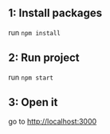 ## 1: Install packages

run `npm install`

## 2: Run project

run `npm start`

## 3: Open it

go to [http://localhost:3000](http://localhost:3000)
